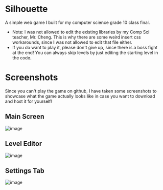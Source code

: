 # Silhouette
A simple web game I built for my computer science grade 10 class final.

* Note: I was not allowed to edit the existing libraries by my Comp Sci teacher, Mr. Cheng. This is why there are some weird insert css workarounds, since I was not allowed to edit that file either.
* If you do want to play it, please don't give up, since there is a boss fight at the end! You can always skip levels by just editing the starting level in the code.

# Screenshots
Since you can't play the game on github, I have taken some screenshots to showcase what the game actually looks like in case you want to download and host it for yourself!

## Main Screen
![image](https://github.com/cooper-ross/silhouette/assets/120236631/5d7d7235-df11-431b-96cd-9db07962317e)

## Level Editor
![image](https://github.com/cooper-ross/silhouette/assets/120236631/35fbdc43-58ed-4b84-872b-3a06b8e33613)

## Settings Tab
![image](https://github.com/cooper-ross/silhouette/assets/120236631/deb0bbf8-45c3-40a9-be57-02e21178f8bd)
